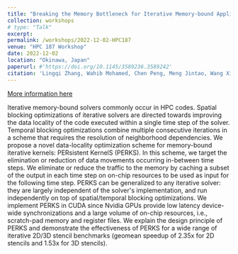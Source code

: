 ```yaml
---
title: "Breaking the Memory Bottleneck for Iterative Memory-bound Applications Via Persistent Kernels"
collection: workshops
# type: "Talk"
excerpt: 
permalink: /workshops/2022-12-02-HPC187
venue: "HPC 187 Workshop"
date: 2022-12-02
location: "Okinawa, Japan"
paperurl: #'https://doi.org/10.1145/3589236.3589242'
citation: 'Lingqi Zhang, Wahib Mohamed, Chen Peng, Meng Jintao, Wang Xiao, Endo Toshio, Matsuoka Satoshi, “Breaking the Memory Bottleneck for Iterative Memory-bound Applications Via Persistent Kernels (Unrefereed Workshop Manuscript)”, HPC 187 Workshop, Okinawa, Japan, Dec 2022. (Excellent Student Presentation)'
---
```


[More information here](https://www.ipsj.or.jp/kenkyukai/event/hpc187.html)

Iterative memory-bound solvers commonly occur in HPC codes. Spatial blocking optimizations of iterative solvers are directed towards improving the data locality of the code executed within a single time step of the solver. Temporal blocking optimizations combine multiple consecutive iterations in a scheme that requires the resolution of neighborhood dependencies. We propose a novel data-locality optimization scheme for memory-bound iterative kernels: PERsistent KernelS (PERKS). In this scheme, we target the elimination or reduction of data movements occurring in-between time steps. We eliminate or reduce the traffic to the memory by caching a subset of the output in each time step on on-chip resources to be used as input for the following time step. PERKS can be generalized to any iterative solver: they are largely independent of the solver's implementation, and run independently on top of spatial/temporal blocking optimizations. We implement PERKS in CUDA since Nvidia GPUs provide low latency device-wide synchronizations and a large volume of on-chip resources, i.e., scratch-pad memory and register files. We explain the design principle of PERKS and demonstrate the effectiveness of PERKS for a wide range of iterative 2D/3D stencil benchmarks (geomean speedup of 2.35x for 2D stencils and 1.53x for 3D stencils).